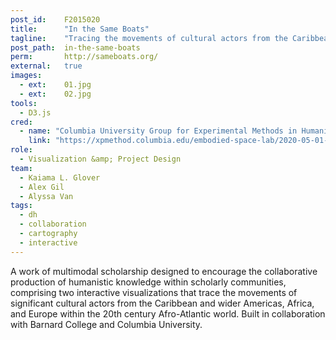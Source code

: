 ```yaml
---
post_id:    F2015020
title:      "In the Same Boats"
tagline:    "Tracing the movements of cultural actors from the Caribbean and wider Americas, Africa, and Europe within the 20th century Afro-Atlantic world."
post_path:  in-the-same-boats
perm:       http://sameboats.org/
external:   true
images:
  - ext:    01.jpg
  - ext:    02.jpg
tools:
  - D3.js
cred:
  - name: "Columbia University Group for Experimental Methods in Humanistic Research"
    link: "https://xpmethod.columbia.edu/embodied-space-lab/2020-05-01-same-boats.html"
role:
  - Visualization &amp; Project Design
team:
  - Kaiama L. Glover
  - Alex Gil
  - Alyssa Van
tags:
  - dh
  - collaboration
  - cartography
  - interactive
---
```

A work of multimodal scholarship designed to encourage the collaborative production of humanistic knowledge within scholarly communities, comprising two interactive visualizations that trace the movements of significant cultural actors from the Caribbean and wider Americas, Africa, and Europe within the 20th century Afro-Atlantic world. Built in collaboration with Barnard College and Columbia University.
